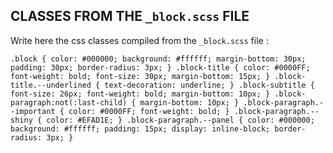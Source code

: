 ## CLASSES FROM THE `_block.scss` FILE

Write here the css classes compiled from the `_block.scss` file :

`
.block {
  color: #000000;
  background: #ffffff;
  margin-bottom: 30px;
  padding: 30px;
  border-radius: 3px;
}
.block-title {
  color: #0000FF;
  font-weight: bold;
  font-size: 30px;
  margin-bottom: 15px;
}
.block-title.--underlined {
  text-decoration: underline;
}
.block-subtitle {
  font-size: 26px;
  font-weight: bold;
  margin-bottom: 10px;
}
.block-paragraph:not(:last-child) {
  margin-bottom: 10px;
}
.block-paragraph.--important {
  color: #0000FF;
  font-weight: bold;
}
.block-paragraph.--shiny {
  color: #EFAD1E;
}
.block-paragraph.--panel {
  color: #000000;
  background: #ffffff;
  padding: 15px;
  display: inline-block;
  border-radius: 3px;
}
`
